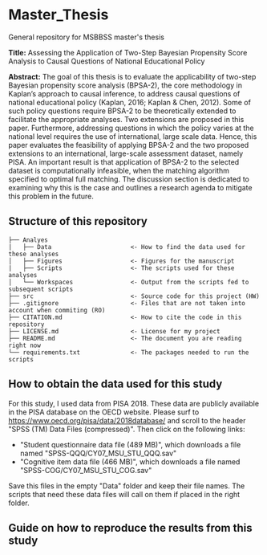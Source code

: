 # Master_Thesis
General repository for MSBBSS master's thesis

**Title:** Assessing the Application of Two-Step Bayesian Propensity Score Analysis to Causal Questions of National Educational Policy

**Abstract:**
The goal of this thesis is to evaluate the applicability of two-step Bayesian propensity score analysis (BPSA-2), the core methodology in Kaplan’s approach to causal inference, to address causal questions of national educational policy (Kaplan, 2016; Kaplan & Chen, 2012). Some of such policy questions require BPSA-2 to be theoretically extended to facilitate the appropriate analyses. Two extensions are proposed in this paper. Furthermore, addressing questions in which the policy varies at the national level requires the use of international, large scale data. Hence, this paper evaluates the feasibility of applying BPSA-2 and the two proposed extensions to an international, large-scale assessment dataset, namely PISA. An important result is that application of BPSA-2 to the selected dataset is computationally infeasible, when the matching algorithm specified to optimal full matching. The discussion section is dedicated to examining why this is the case and outlines a research agenda to mitigate this problem in the future.

## Structure of this repository

```
├── Analyes
|   ├── Data                      <- How to find the data used for these analyses
│   ├── Figures                   <- Figures for the manuscript 
|   ├── Scripts                   <- The scripts used for these analyses
│   └── Workspaces                <- Output from the scripts fed to subsequent scripts
├── src                           <- Source code for this project (HW)
├── .gitignore                    <- Files that are not taken into account when commiting (RO)
├── CITATION.md                   <- How to cite the code in this repository
├── LICENSE.md                    <- License for my project
├── README.md                     <- The document you are reading right now
└── requirements.txt              <- The packages needed to run the scripts

```

## How to obtain the data used for this study
For this study, I used data from PISA 2018. These data are publicly available in the PISA database on the OECD website. Please surf to https://www.oecd.org/pisa/data/2018database/ and scroll to the header "SPSS (TM) Data Files (compressed)". Then click on the following links: 

- "Student questionnaire data file (489 MB)", which downloads a file named "SPSS-QQQ/CY07_MSU_STU_QQQ.sav"
- "Cognitive item data file (466 MB)", which downloads a file named "SPSS-COG/CY07_MSU_STU_COG.sav"

Save this files in the empty "Data" folder and keep their file names. The scripts that need these data files will call on them if placed in the right folder. 

## Guide on how to reproduce the results from this study

